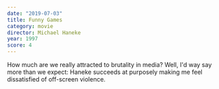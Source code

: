 ```yaml
---
date: "2019-07-03"
title: Funny Games
category: movie
director: Michael Haneke
year: 1997
score: 4
---
```


How much are we really attracted to brutality in media? Well, I'd way say more than we expect: Haneke succeeds at purposely making me feel dissatisfied of off-screen violence.
